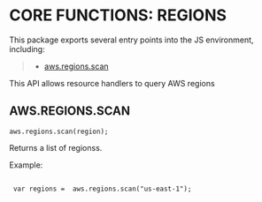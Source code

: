  


 # CORE FUNCTIONS: REGIONS


 

 This package exports several entry points into the JS environment,
 including:

 > * [aws.regions.scan](#scan)

 This API allows resource handlers to query AWS regions

 ## AWS.REGIONS.SCAN
 <a name="scan"></a>
 `aws.regions.scan(region);`

 Returns a list of regionss.

 Example:

 ```

  var regions =  aws.regions.scan("us-east-1");

 ```


